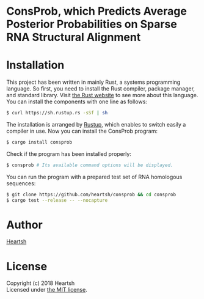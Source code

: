 # ConsProb, which Predicts Average Posterior Probabilities on Sparse RNA Structural Alignment
# Installation
This project has been written in mainly Rust, a systems programming language.
So first, you need to install the Rust compiler, package manager, and standard library.
Visit [the Rust website](https://www.rust-lang.org) to see more about this language.
You can install the components with one line as follows:
```bash
$ curl https://sh.rustup.rs -sSf | sh
```
The installation is arranged by [Rustup](https://github.com/rust-lang-nursery/rustup.rs), which enables to switch easily a compiler in use.
Now you can install the ConsProb program: 
```bash
$ cargo install consprob
```
Check if the program has been installed properly:
```bash
$ consprob # Its available command options will be displayed.
```
You can run the program with a prepared test set of RNA homologous sequences:
```bash
$ git clone https://github.com/heartsh/consprob && cd consprob
$ cargo test --release -- --nocapture
```

# Author
[Heartsh](https://github.com/heartsh)

# License
Copyright (c) 2018 Heartsh  
Licensed under [the MIT license](http://opensource.org/licenses/MIT).
